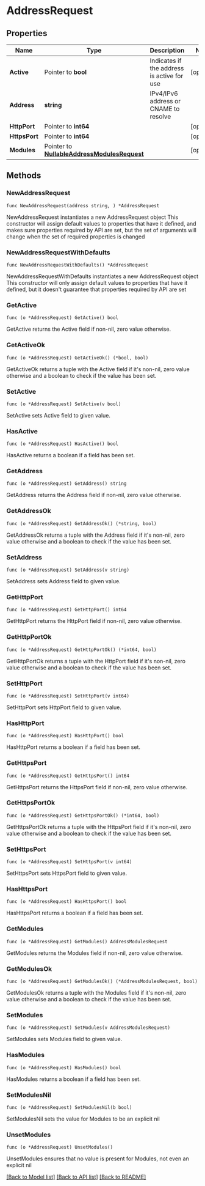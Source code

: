 # AddressRequest

## Properties

Name | Type | Description | Notes
------------ | ------------- | ------------- | -------------
**Active** | Pointer to **bool** | Indicates if the address is active for use | [optional] 
**Address** | **string** | IPv4/IPv6 address or CNAME to resolve | 
**HttpPort** | Pointer to **int64** |  | [optional] 
**HttpsPort** | Pointer to **int64** |  | [optional] 
**Modules** | Pointer to [**NullableAddressModulesRequest**](AddressModulesRequest.md) |  | [optional] 

## Methods

### NewAddressRequest

`func NewAddressRequest(address string, ) *AddressRequest`

NewAddressRequest instantiates a new AddressRequest object
This constructor will assign default values to properties that have it defined,
and makes sure properties required by API are set, but the set of arguments
will change when the set of required properties is changed

### NewAddressRequestWithDefaults

`func NewAddressRequestWithDefaults() *AddressRequest`

NewAddressRequestWithDefaults instantiates a new AddressRequest object
This constructor will only assign default values to properties that have it defined,
but it doesn't guarantee that properties required by API are set

### GetActive

`func (o *AddressRequest) GetActive() bool`

GetActive returns the Active field if non-nil, zero value otherwise.

### GetActiveOk

`func (o *AddressRequest) GetActiveOk() (*bool, bool)`

GetActiveOk returns a tuple with the Active field if it's non-nil, zero value otherwise
and a boolean to check if the value has been set.

### SetActive

`func (o *AddressRequest) SetActive(v bool)`

SetActive sets Active field to given value.

### HasActive

`func (o *AddressRequest) HasActive() bool`

HasActive returns a boolean if a field has been set.

### GetAddress

`func (o *AddressRequest) GetAddress() string`

GetAddress returns the Address field if non-nil, zero value otherwise.

### GetAddressOk

`func (o *AddressRequest) GetAddressOk() (*string, bool)`

GetAddressOk returns a tuple with the Address field if it's non-nil, zero value otherwise
and a boolean to check if the value has been set.

### SetAddress

`func (o *AddressRequest) SetAddress(v string)`

SetAddress sets Address field to given value.


### GetHttpPort

`func (o *AddressRequest) GetHttpPort() int64`

GetHttpPort returns the HttpPort field if non-nil, zero value otherwise.

### GetHttpPortOk

`func (o *AddressRequest) GetHttpPortOk() (*int64, bool)`

GetHttpPortOk returns a tuple with the HttpPort field if it's non-nil, zero value otherwise
and a boolean to check if the value has been set.

### SetHttpPort

`func (o *AddressRequest) SetHttpPort(v int64)`

SetHttpPort sets HttpPort field to given value.

### HasHttpPort

`func (o *AddressRequest) HasHttpPort() bool`

HasHttpPort returns a boolean if a field has been set.

### GetHttpsPort

`func (o *AddressRequest) GetHttpsPort() int64`

GetHttpsPort returns the HttpsPort field if non-nil, zero value otherwise.

### GetHttpsPortOk

`func (o *AddressRequest) GetHttpsPortOk() (*int64, bool)`

GetHttpsPortOk returns a tuple with the HttpsPort field if it's non-nil, zero value otherwise
and a boolean to check if the value has been set.

### SetHttpsPort

`func (o *AddressRequest) SetHttpsPort(v int64)`

SetHttpsPort sets HttpsPort field to given value.

### HasHttpsPort

`func (o *AddressRequest) HasHttpsPort() bool`

HasHttpsPort returns a boolean if a field has been set.

### GetModules

`func (o *AddressRequest) GetModules() AddressModulesRequest`

GetModules returns the Modules field if non-nil, zero value otherwise.

### GetModulesOk

`func (o *AddressRequest) GetModulesOk() (*AddressModulesRequest, bool)`

GetModulesOk returns a tuple with the Modules field if it's non-nil, zero value otherwise
and a boolean to check if the value has been set.

### SetModules

`func (o *AddressRequest) SetModules(v AddressModulesRequest)`

SetModules sets Modules field to given value.

### HasModules

`func (o *AddressRequest) HasModules() bool`

HasModules returns a boolean if a field has been set.

### SetModulesNil

`func (o *AddressRequest) SetModulesNil(b bool)`

 SetModulesNil sets the value for Modules to be an explicit nil

### UnsetModules
`func (o *AddressRequest) UnsetModules()`

UnsetModules ensures that no value is present for Modules, not even an explicit nil

[[Back to Model list]](../README.md#documentation-for-models) [[Back to API list]](../README.md#documentation-for-api-endpoints) [[Back to README]](../README.md)


